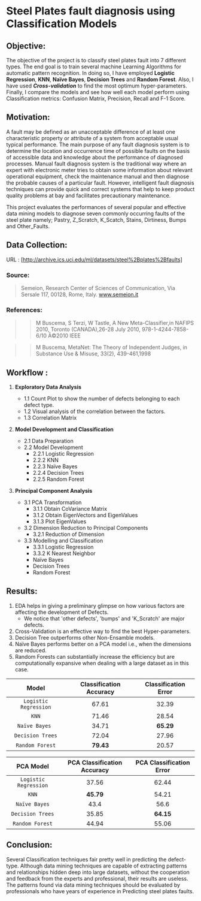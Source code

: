 # Steel Plates fault diagnosis using Classification Models

## Objective:

   The objective of the project is to classify steel plates fault into 7 different types. The end goal is to train several machine Learning Algorithms for automatic pattern recognition. In doing so, I have employed **Logistic Regression**, **KNN**, **Naïve Bayes**, **Decision Trees** and **Random Forest**. Also, I have used **_Cross-validation_** to find the most optimum hyper-parameters. Finally, I compare the models and see  how well each model perform using Classification metrics: Confusion Matrix, Precision, Recall and F-1 Score.

## Motivation:


A fault may be defined as an unacceptable difference of at least one characteristic property or attribute of a system from acceptable usual typical performance. The main purpose of any fault diagnosis system is to determine the location and occurrence time of possible faults on the basis of accessible data and knowledge about the performance of diagnosed processes. Manual fault diagnosis system is the traditional way where an expert with electronic meter tries to obtain some information about relevant operational equipment, check the maintenance manual and then diagnose the probable causes of a particular fault.  However, intelligent fault diagnosis techniques can provide quick and correct systems that help to keep product quality problems at bay and facilitates precautionary maintenance.    
        
This project evaluates the performances of several popular and effective data mining models to diagnose seven commonly occurring faults of the steel plate namely; Pastry, Z_Scratch, K_Scatch, Stains, Dirtiness, Bumps and Other_Faults.
 

## Data Collection:

URL : [http://archive.ics.uci.edu/ml/datasets/steel%2Bplates%2Bfaults]

### Source:

> Semeion, Research Center of Sciences of Communication, Via Sersale 117, 00128, Rome, Italy. 
www.semeion.it

### References:

>> M Buscema, S Terzi, W Tastle, A New Meta-Classifier,in NAFIPS 2010, Toronto (CANADA),26-28 July 2010, 978-1-4244-7858-6/10 Â©2010 IEEE

>> M Buscema, MetaNet: The Theory of Independent Judges, in Substance Use & Misuse, 33(2), 439-461,1998

## Workflow :

   1. **Exploratory Data Analysis**
       - 1.1 Count Plot to show the number of defects belonging to each defect type.
       - 1.2 Visual analysis of the correlation between the factors.
       - 1.3 Correlation Matrix    
       
   2. **Model Development and Classification**
        - 2.1 Data Preparation
        - 2.2 Model Development
            - 2.2.1 Logistic Regression
            - 2.2.2 KNN
            - 2.2.3 Naïve Bayes
            - 2.2.4 Decision Trees
            - 2.2.5 Random Forest
   3. **Principal Component Analysis**
        - 3.1 PCA Transformation
            - 3.1.1 Obtain CoVariance Matrix
            - 3.1.2 Obtain EigenVectors and EigenValues
            - 3.1.3 Plot EigenValues
        - 3.2 Dimension Reduction to Principal Components
            - 3.2.1 Reduction of Dimension
        - 3.3 Modelling and Classification
            - 3.3.1 Logistic Regression
            - 3.3.2 K Nearest Neighbor
            - Naïve Bayes
            - Decision Trees
            - Random Forest
   
## Results:

   1. EDA helps in giving a preliminary glimpse on how various factors are affecting the development of Defects.
       - We notice that 'other defects', 'bumps' and 'K_Scratch' are major defects.
   2. Cross-Validation is an effective way to find the best Hyper-parameters.
   3. Decision Tree outperforms other Non-Ensamble models.
   4. Naïve Bayes performs better on a PCA model i.e., when the dimensions are reduced.
   5. Random Forests can substantially increase the efficiency but are computationally expansive when dealing with a large dataset as in this case.

   
   

|    **Model**     |    **Classification Accuracy**    | **Classification Error**   |
 |:------------:|:-----------------------------:|:----------------------:|
 | `Logistic Regression`| 67.61 |32.39|
 | `KNN` | 71.46 |28.54|
 | `Naïve Bayes `| 34.71 |**65.29**|
 | `Decision Trees` | 72.04|27.96|
 | `Random Forest` | **79.43** |20.57|
 
 
 | **PCA Model**| **PCA Classification Accuracy** | **PCA Classification Error**|
 |:-----:| :-----------------------------: | :-------------:|
 | `Logistic Regression`|37.56 |62.44|
 | `KNN` | **45.79** |54.21|
 | `Naïve Bayes` | 43.4 |56.6|
 | `Decision Trees` | 35.85 |**64.15**|
 | `Random Forest` | 44.94 |55.06|

## Conclusion:

Several Classification techniques fair pretty well in predicting the defect-type.  Although data mining techniques are capable of extracting patterns and relationships hidden deep into large datasets, without the cooperation and feedback from the experts and professional, their results are useless. The patterns found via data mining techniques should be evaluated by professionals who have years of experience in Predicting steel plates faults. 
    
